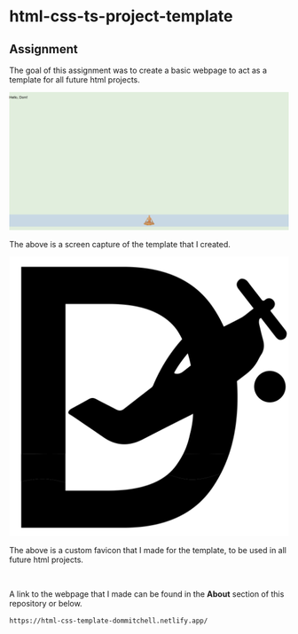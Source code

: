 # html-css-ts-project-template

## Assignment

The goal of this assignment was to create a basic webpage to act as a template for all future html projects.

![image of My Webpage](././images/mypage.png)

The above is a screen capture of the template that I created.

![image of My Favicon](././icons/current/dai5.svg)

The above is a custom favicon that I made for the template, to be used in all future html projects.

<br/>

A link to the webpage that I made can be found in the **About** section of this repository or below.

```html
https://html-css-template-dommitchell.netlify.app/
```
